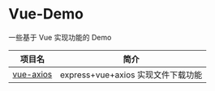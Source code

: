 # Vue-Demo

一些基于 Vue 实现功能的 Demo

| 项目名                           | 简介                               |
| -------------------------------- | ---------------------------------- |
| [vue-axios](vue-axios/README.md) | express+vue+axios 实现文件下载功能 |
